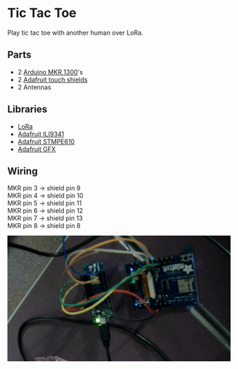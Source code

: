 # Tic Tac Toe

Play tic tac toe with another human over LoRa.

## Parts

* 2 [Arduino MKR 1300](https://docs.arduino.cc/hardware/mkr-wan-1300)'s
* 2 [Adafruit touch shields](https://www.adafruit.com/product/1651)
* 2 Antennas

## Libraries

* [LoRa](https://github.com/sandeepmistry/arduino-LoRa)
* [Adafruit ILI9341](https://github.com/adafruit/Adafruit_ILI9341)
* [Adafruit STMPE610](https://github.com/adafruit/Adafruit_STMPE610)
* [Adafruit GFX](https://learn.adafruit.com/adafruit-gfx-graphics-library/overview)

## Wiring

MKR pin 3 -> shield pin 9    
MKR pin 4 -> shield pin 10    
MKR pin 5 -> shield pin 11    
MKR pin 6 -> shield pin 12    
MKR pin 7 -> shield pin 13    
MKR pin 8 -> shield pin 8

![Wiring photo](docs/wiring-photo.jpg)
